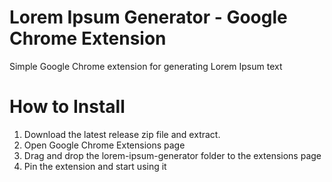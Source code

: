 # Lorem Ipsum Generator - Google Chrome Extension
Simple Google Chrome extension for generating Lorem Ipsum text

# How to Install
1. Download the latest release zip file and extract. 
1. Open Google Chrome Extensions page
1. Drag and drop the lorem-ipsum-generator folder to the extensions page
1. Pin the extension and start using it
